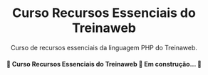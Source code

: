 
<h1 align="center">Curso Recursos Essenciais do Treinaweb</h1>

<p align="center">Curso de recursos essenciais da linguagem PHP do Treinaweb.</p>

<h4 align="center"> 
	🚧  Curso Recursos Essenciais do Treinaweb 🚀 Em construção...  🚧
</h4>



